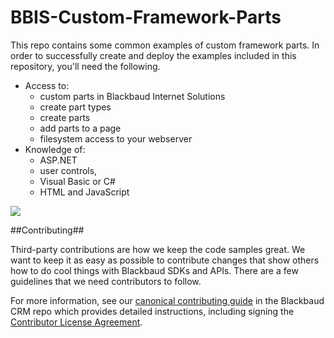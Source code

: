 BBIS-Custom-Framework-Parts
===========================

This repo contains some common examples of custom framework parts.  In order to successfully create and deploy the examples included in this repository, you'll need the following.

- Access to:
  - custom parts in Blackbaud Internet Solutions
  - create part types
  - create parts
  - add parts to a page
  - filesystem access to your webserver
- Knowledge of: 
  - ASP.NET
  - user controls, 
  - Visual Basic or C#
  - HTML and JavaScript

![](https://github.com/blackbaud-community/Blackbaud-CRM/blob/gh-pages/images/BBIS-Custom-Framework-Part.png)

##Contributing##

Third-party contributions are how we keep the code samples great. We want to keep it as easy as possible to contribute changes that show others how to do cool things with Blackbaud SDKs and APIs. There are a few guidelines that we need contributors to follow.

For more information, see our [canonical contributing guide](https://github.com/bbBobbyEarl/Blackbaud-CRM/blob/master/CONTRIBUTING.md) in the Blackbaud CRM repo which provides detailed instructions, including signing the [Contributor License Agreement](http://developer.blackbaud.com/cla).
